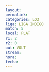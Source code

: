 ```yaml
---
layout: 
permalink: 
categories: LO3
liga: LIGA INDIGO
match: 5
local: PLAT
r1: 2
r2: 0
out: VOLT
stream: 
hora: 
fecha:
---
```

